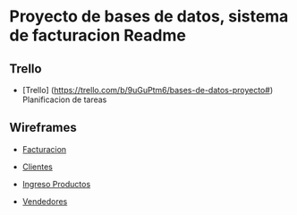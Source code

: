 Proyecto de bases de datos, sistema de facturacion Readme
================================

## Trello
* [Trello] (https://trello.com/b/9uGuPtm6/bases-de-datos-proyecto#) Planificacion de tareas

## Wireframes
* [Facturacion](https://drive.google.com/file/d/0B5eV7W42S7ndTTRWWDk5U0l0Y1k/view?usp=sharing)

* [Clientes](https://drive.google.com/file/d/0B5eV7W42S7ndLV95SmNPVkhKUTQ/view?usp=sharing)

* [Ingreso Productos](https://drive.google.com/file/d/0B5eV7W42S7ndVmF0REktSm51V1U/view?usp=sharing)

* [Vendedores](https://drive.google.com/file/d/0B5eV7W42S7ndQWVtcHRGWXh3Mjg/view?usp=sharing) 

